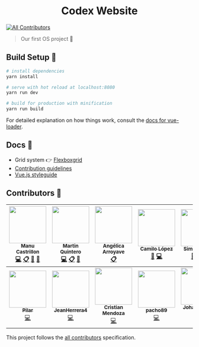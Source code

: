 <h1 align="center"> Codex Website </h1>

[![All Contributors](https://img.shields.io/badge/all_contributors-14-orange.svg?style=flat-square)](#contributors)

> Our first OS project :tada:

## Build Setup :wrench:

``` bash
# install dependencies
yarn install

# serve with hot reload at localhost:8080
yarn run dev

# build for production with minification
yarn run build
```

For detailed explanation on how things work, consult the [docs for vue-loader](http://vuejs.github.io/vue-loader).

## Docs :open_file_folder:

- Grid system 👉 [Flexboxgrid](http://flexboxgrid.com/)
- [Contribution guidelines](https://github.com/CodexUdeA/website/blob/master/CONTRIBUTING.md)
- [Vue.js styleguide](https://vuejs.org/v2/style-guide/)

## Contributors :clap:

<!-- ALL-CONTRIBUTORS-LIST:START - Do not remove or modify this section -->
<!-- prettier-ignore -->
| [<img src="https://avatars2.githubusercontent.com/u/10585946?v=4" width="100px;"/><br /><sub><b>Manu Castrillon</b></sub>](http://www.manucastrillonm.co)<br />[💻](https://github.com/CodexUdeA/codexudea.github.io/commits?author=ManuCastrillonM "Code") [📋](#eventOrganizing-ManuCastrillonM "Event Organizing") [📖](https://github.com/CodexUdeA/codexudea.github.io/commits?author=ManuCastrillonM "Documentation") [📢](#talk-ManuCastrillonM "Talks") | [<img src="https://avatars0.githubusercontent.com/u/10585976?v=4" width="100px;"/><br /><sub><b>Martin Quintero</b></sub>](https://github.com/MartinEliasQ)<br />[💻](https://github.com/CodexUdeA/codexudea.github.io/commits?author=MartinEliasQ "Code") [📋](#eventOrganizing-MartinEliasQ "Event Organizing") [📢](#talk-MartinEliasQ "Talks") | [<img src="https://avatars3.githubusercontent.com/u/19578435?v=4" width="100px;"/><br /><sub><b>Angélica Arroyave</b></sub>](https://github.com/am9805)<br />[📋](#eventOrganizing-am9805 "Event Organizing") | [<img src="https://avatars2.githubusercontent.com/u/6959849?v=4" width="100px;"/><br /><sub><b>Camilo López</b></sub>](http://camilo.io)<br />[🎨](#design-camilocls "Design") [💻](https://github.com/CodexUdeA/codexudea.github.io/commits?author=camilocls "Code") | [<img src="https://avatars1.githubusercontent.com/u/23706543?v=4" width="100px;"/><br /><sub><b>Simon Hoyos</b></sub>](https://www.linkedin.com/in/simonhoyos/)<br />[🤔](#ideas-shmesa22 "Ideas, Planning, & Feedback") [📢](#talk-shmesa22 "Talks") [💻](https://github.com/CodexUdeA/codexudea.github.io/commits?author=shmesa22 "Code") | [<img src="https://avatars3.githubusercontent.com/u/23267995?v=4" width="100px;"/><br /><sub><b>Andrés Pino Vallejo</b></sub>](https://github.com/andrespinov)<br />[💻](https://github.com/CodexUdeA/codexudea.github.io/commits?author=andrespinov "Code") | [<img src="https://avatars2.githubusercontent.com/u/39561802?v=4" width="100px;"/><br /><sub><b>Andrés Isaza</b></sub>](https://github.com/andresisazaa)<br />[💻](https://github.com/CodexUdeA/codexudea.github.io/commits?author=andresisazaa "Code") |
| :---: | :---: | :---: | :---: | :---: | :---: | :---: |
| [<img src="https://avatars0.githubusercontent.com/u/30705652?v=4" width="100px;"/><br /><sub><b>Pilar</b></sub>](https://github.com/PilarArroyave)<br />[💻](https://github.com/CodexUdeA/codexudea.github.io/commits?author=PilarArroyave "Code") | [<img src="https://avatars1.githubusercontent.com/u/22826034?v=4" width="100px;"/><br /><sub><b>JeanHerrera4</b></sub>](https://github.com/JeanHerrera4)<br />[💻](https://github.com/CodexUdeA/codexudea.github.io/commits?author=JeanHerrera4 "Code") | [<img src="https://avatars1.githubusercontent.com/u/44276663?v=4" width="100px;"/><br /><sub><b>Cristian Mendoza</b></sub>](https://github.com/Cristian-BFMV)<br />[💻](https://github.com/CodexUdeA/codexudea.github.io/commits?author=Cristian-BFMV "Code") | [<img src="https://avatars1.githubusercontent.com/u/20865074?v=4" width="100px;"/><br /><sub><b>pacho89</b></sub>](https://github.com/pacho89)<br />[💻](https://github.com/CodexUdeA/codexudea.github.io/commits?author=pacho89 "Code") | [<img src="https://avatars0.githubusercontent.com/u/38740217?v=4" width="100px;"/><br /><sub><b>Johan Ospina H.</b></sub>](https://github.com/joh95)<br />[💻](https://github.com/CodexUdeA/codexudea.github.io/commits?author=joh95 "Code") | [<img src="https://avatars0.githubusercontent.com/u/17430053?v=4" width="100px;"/><br /><sub><b>pedrog31</b></sub>](https://github.com/pedrog31)<br />[💻](https://github.com/CodexUdeA/codexudea.github.io/commits?author=pedrog31 "Code") | [<img src="https://avatars2.githubusercontent.com/u/23266642?v=4" width="100px;"/><br /><sub><b>Santiago Bedoya</b></sub>](https://twitter.com/Santiago_b9826)<br />[💻](https://github.com/CodexUdeA/codexudea.github.io/commits?author=santiago-b9826 "Code") |
<!-- ALL-CONTRIBUTORS-LIST:END -->

This project follows the [all contributors](https://github.com/kentcdodds/all-contributors) specification.

